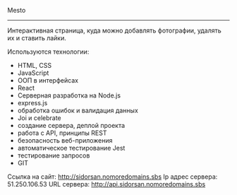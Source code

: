 Mesto
__________________


Интерактивная страница, куда можно добавлять фотографии, удалять их и ставить лайки. 

  Используются технологии:
- HTML, CSS
- JavaScript
- ООП в интерфейсах
- React
- Серверная разработка на Node.js
- express.js
- обработка ошибок и валидация данных
- Joi и celebrate
- создание сервера, деплой проекта
- работа с API, принципы REST
- безопасность веб-приложения
- автоматическое тестирование Jest
- тестирование запросов
- GIT
  
Ссылка на сайт: http://sidorsan.nomoredomains.sbs 
Ip адрес сервера: 51.250.106.53
URL сервера: http://api.sidorsan.nomoredomains.sbs 
